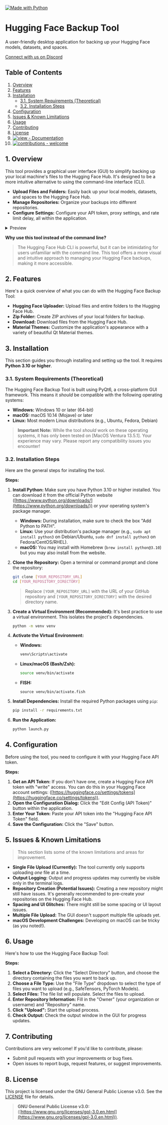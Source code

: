 [![Made with Python](https://img.shields.io/badge/Python->=3.10-blue?logo=python&logoColor=white)](https://python.org "Go to Python homepage") 
# Hugging Face Backup Tool

A user-friendly desktop application for backing up your Hugging Face models, datasets, and spaces.

[Connect with us on Discord](https://discord.gg/MASBKnNFWh)

## Table of Contents

1.  [Overview](#overview)
2.  [Features](#features)
3.  [Installation](#installation)
    *   [3.1. System Requirements (Theoretical)](#31-system-requirements-theoretical)
    *   [3.2. Installation Steps](#32-installation-steps)
4.  [Configuration](#configuration)
5.  [Issues & Known Limitations](#issues--known-limitations)
6.  [Usage](#usage)
7.  [Contributing](#contributing)
8.  [License](#license)
9.  [![view - Documentation](https://img.shields.io/badge/view-Documentation-blue?style=for-the-badge)](/docs/ "Go to project documentation")
10.  [![contributions - welcome](https://img.shields.io/badge/contributions-welcome-blue)](/CONTRIBUTING.md "Go to contributions doc") 

## 1. Overview

This tool provides a graphical user interface (GUI) to simplify backing up your local machine's files to the Hugging Face Hub. It's designed to be a more intuitive alternative to using the command-line interface (CLI).

*   **Upload Files and Folders:** Easily back up your local models, datasets, and spaces to the Hugging Face Hub.
*   **Manage Repositories:** Organize your backups into different repositories.
*   **Configure Settings:** Configure your API token, proxy settings, and rate limit delay, all within the application.

<details>
<summary>Preview</summary>
<p align="center"><img width="1052" alt="Screenshot 2025-05-07 at 16 35 11" src="https://github.com/user-attachments/assets/09623bc9-4045-48b5-8f83-ffdeacc87d4c" />

  
</p>
</details>

**Why use this tool instead of the command line?**

> The Hugging Face Hub CLI is powerful, but it can be intimidating for users unfamiliar with the command line. This tool offers a more visual and intuitive approach to managing your Hugging Face backups, making it more accessible.

## 2. Features

Here's a quick overview of what you can do with the Hugging Face Backup Tool:

*   **Hugging Face Uploader:**  Upload files and entire folders to the Hugging Face Hub.
*   **Zip Folder:** Create ZIP archives of your local folders for backup.
*   **Download:** Download files from the Hugging Face Hub.
*   **Material Themes:** Customize the application's appearance with a variety of beautiful Qt Material themes.

## 3. Installation

This section guides you through installing and setting up the tool. It requires **Python 3.10 or higher**.

### 3.1. System Requirements (Theoretical)

The Hugging Face Backup Tool is built using PyQt6, a cross-platform GUI framework. This means it *should* be compatible with the following operating systems:

*   **Windows:** Windows 10 or later (64-bit)
*   **macOS:** macOS 10.14 (Mojave) or later
*   **Linux:** Most modern Linux distributions (e.g., Ubuntu, Fedora, Debian)

> **Important Note:** While the tool *should* work on these operating systems, it has only been tested on [MacOS Ventura 13.5.1]. Your experience may vary. Please report any compatibility issues you encounter!

### 3.2. Installation Steps

Here are the general steps for installing the tool.

**Steps:**

1.  **Install Python:** Make sure you have Python 3.10 or higher installed.  You can download it from the official Python website ([https://www.python.org/downloads/](https://www.python.org/downloads/)) or your operating system's package manager.

    *   **Windows:**  During installation, make sure to check the box "Add Python to PATH".
    *   **Linux:**  Use your distribution's package manager (e.g., `sudo apt install python3` on Debian/Ubuntu, `sudo dnf install python3` on Fedora/CentOS/RHEL).
    *   **macOS:** You may install with Homebrew (`brew install python@3.10`) but you may also install from the website.

2.  **Clone the Repository:**  Open a terminal or command prompt and clone the repository:

    ```bash
    git clone [YOUR_REPOSITORY_URL]
    cd [YOUR_REPOSITORY_DIRECTORY]
    ```

    > Replace `[YOUR_REPOSITORY_URL]` with the URL of your GitHub repository and `[YOUR_REPOSITORY_DIRECTORY]` with the desired directory name.

3.  **Create a Virtual Environment (Recommended):**  It's best practice to use a virtual environment.  This isolates the project's dependencies.

    ```bash
    python -m venv venv
    ```

4.  **Activate the Virtual Environment:**

    *   **Windows:**

        ```cmd
        venv\Scripts\activate
        ```

    *   **Linux/macOS (Bash/Zsh):**

        ```bash
        source venv/bin/activate
        ```

    *   **FISH:**

        ```fish
        source venv/bin/activate.fish
        ```

5.  **Install Dependencies:**  Install the required Python packages using `pip`:

    ```bash
    pip install -r requirements.txt
    ```
 
6.  **Run the Application:**

    ```bash
    python launch.py
    ```

## 4. Configuration

Before using the tool, you need to configure it with your Hugging Face API token.

**Steps:**

1.  **Get an API Token:** If you don't have one, create a Hugging Face API token with "write" access.  You can do this in your Hugging Face account settings:  ([https://huggingface.co/settings/tokens](https://huggingface.co/settings/tokens)).
2.  **Open the Configuration Dialog:** Click the "Edit Config (API Token)" button within the application.
3.  **Enter Your Token:** Paste your API token into the "Hugging Face API Token" field.
4.  **Save the Configuration:** Click the "Save" button.

## 5. Issues & Known Limitations

> This section lists some of the known limitations and areas for improvement.

*   **Single File Upload (Currently):** The tool currently only supports uploading *one* file at a time.
*   **Output Logging:**  Output and progress updates may currently be visible only in the terminal logs.
*   **Repository Creation (Potential Issues):**  Creating a new repository might still have issues.  It's generally recommended to pre-create your repositories on the Hugging Face Hub.
*   **Spacing and UI Glitches:**  There might still be some spacing or UI layout issues.
*   **Multiple File Upload:** The GUI doesn't support multiple file uploads yet.
*   **macOS Development Challenges:** Developing on macOS can be tricky (as you noted!).

## 6. Usage

Here's how to use the Hugging Face Backup Tool:

**Steps:**

1.  **Select a Directory:**  Click the "Select Directory" button, and choose the directory containing the files you want to back up.
2.  **Choose a File Type:**  Use the "File Type" dropdown to select the type of files you want to upload (e.g., SafeTensors, PyTorch Models).
3.  **Select Files:**  The file list will populate.  Select the files to upload.
4.  **Enter Repository Information:**  Fill in the "Owner" (your organization or username) and "Repository" name.
5.  **Click "Upload":** Start the upload process.
6.  **Check Output:** Check the output window in the GUI for progress updates.

## 7. Contributing

Contributions are very welcome! If you'd like to contribute, please:

*   Submit pull requests with your improvements or bug fixes.
*   Open issues to report bugs, request features, or suggest improvements.

## 8. License

This project is licensed under the GNU General Public License v3.0.  See the [LICENSE](https://github.com/Ktiseos-Nyx/Huggingface-Desktop#GPL-3.0-1-ov-file) file for details.

> **GNU General Public License v3.0:** ([https://www.gnu.org/licenses/gpl-3.0.en.html](https://www.gnu.org/licenses/gpl-3.0.en.html)).
